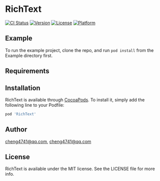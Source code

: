 # RichText

[![CI Status](http://img.shields.io/travis/cheng4741@qq.com/RichText.svg?style=flat)](https://travis-ci.org/cheng4741@qq.com/RichText)
[![Version](https://img.shields.io/cocoapods/v/RichText.svg?style=flat)](http://cocoapods.org/pods/RichText)
[![License](https://img.shields.io/cocoapods/l/RichText.svg?style=flat)](http://cocoapods.org/pods/RichText)
[![Platform](https://img.shields.io/cocoapods/p/RichText.svg?style=flat)](http://cocoapods.org/pods/RichText)

## Example

To run the example project, clone the repo, and run `pod install` from the Example directory first.

## Requirements

## Installation

RichText is available through [CocoaPods](http://cocoapods.org). To install
it, simply add the following line to your Podfile:

```ruby
pod 'RichText'
```

## Author

cheng4741@qq.com, cheng4741@qq.com

## License

RichText is available under the MIT license. See the LICENSE file for more info.
